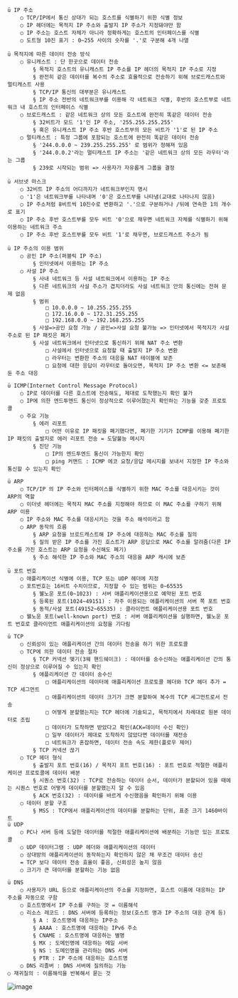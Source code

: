 	ü IP 주소
		○ TCP/IP에서 통신 상대가 되는 호스트를 식별하기 위한 식별 정보
		○ IP 헤더에는 목적지 IP 주소와 출발지 IP 주소가 지정돼야만 함
		○ IP 주소는 호스트 자체가 아니라 정확하게는 호스트의 인터페이스를 식별
		○ 도트형 10진 표기 : 0~255 사이의 숫자를 '.'로 구분해 4개 나열
		
	ü 목적지에 따른 데이터 전송 방식
		○ 유니캐스트 : 단 한곳으로 데이터 전송
			§ 목적지 호스트의 유니캐스트 IP 주소를 IP 헤더의 목적지 IP 주소로 지정
			§ 완전히 같은 데이터를 복수의 주소로 효율적으로 전송하기 위해 브로드캐스트와 멀티캐스트 사용
			§ TCP/IP 통신의 대부분은 유니캐스트
			§ IP 주소 전반의 네트워크부를 이용해 각 네트워크 식별, 후반의 호스트부로 네트워크 내 호스트의 인터페이스 식별
		○ 브로드캐스트 : 같은 네트워크 상의 모든 호스트에 완전히 똑같은 데이터 전송
			§ 32비트가 모드 '1'인 IP 주소, '255.255.255.255'
			§ 혹은 유니캐스트 IP 주소 후반 호스트부의 모든 비트가 '1'로 된 IP 주소
		○ 멀티캐스트 : 특정 그룹에 포함되는 호스트에 완전히 똑같은 데이터 전송
			§ '244.0.0.0 ~ 239.255.255.255' 로 범위가 정해져 있음
			§ '244.0.0.2'라는 멀티캐스트 IP 주소는 '같은 네트워크 상의 모든 라우터'라는 그룹
			§ 239로 시작되는 범위 => 사용자가 자유롭게 그룹을 결정
			
	ü 서브넷 마스크
		○ 32비트 IP 주소의 어디까지가 네트워크부인지 명시
		○ '1'은 네트워크부를 나타내며 '0'은 호스트부를 나타냄(교대로 나타나지 않음)
		○ IP 주소처럼 8비트씩 10진수로 변환하고 '.'으로 구분하거나 /뒤에 연속한 1의 개수로 표기
		○ IP 주소 후반 호스트부를 모두 비트 '0'으로 채우면 네트워크 자체를 식별하기 위해 이용하는 네트워크 주소
		○ IP 주소 후반 호스트부를 모두 비트 '1'로 채우면, 브로드캐스트 주소가 됨
		
	ü IP 주소의 이용 범위
		○ 공인 IP 주소(퍼블릭 IP 주소)
			§ 인터넷에서 이용하는 IP 주소
		○ 사설 IP 주소
			§ 사내 네트워크 등 사설 네트워크에서 이용하는 IP 주소
			§ 다른 네트워크의 사설 주소가 겹치더라도 사설 네트워크 안의 통신에는 전혀 문제 없음
			§ 범위
				□ 10.0.0.0 ~ 10.255.255.255
				□ 172.16.0.0 ~ 172.31.255.255
				□ 192.168.0.0 ~ 192.168.255.255
			§ 사설=>공인 요청 가능 / 공인=>사설 요청 불가능 => 인터넷에서 목적지가 사설 주소로 된 IP 패킷은 폐기
			§ 사설 네트워크에서 인터넷으로 통신하기 위해 NAT 주소 변환
				□ 사설에서 인터넷으로 요청할 때 출발지 IP 주소 변환
				□ 라우터는 변환한 주소의 대응을 NAT 테이블에 보존
				□ 요청에 대한 응답이 라우터로 돌아오면, 목적지 IP 주소 변환 <= 보존해 둔 주소 대응
				
	ü ICMP(Internet Control Message Protocol)
		○ IP로 데이터를 다른 호스트에 전송해도, 제대로 도착했는지 확인 불가
		○ IP에 의한 엔드투엔드 통신이 정상적으로 이루어졌는지 확인하는 기능을 갖춘 프로토콜
		○ 주요 기능
			§ 에러 리포트
				□ 어떤 이유로 IP 패킷을 폐기했다면, 폐기한 기기가 ICMP를 이용해 폐기한 IP 패킷의 출발지로 에러 리포트 전송 = 도달불능 메시지
			§ 진단 기능
				□ IP의 엔드투엔드 통신이 가능한지 확인
				□ ping 커맨드 : ICMP 에코 요청/응답 메시지를 보내서 지정한 IP 주소와 통신할 수 있는지 확인
			
	ü ARP
		○ TCP/IP 의 IP 주소와 인터페이스를 식별하기 위한 MAC 주소를 대응시키는 것이 ARP의 역할
		○ 이더넷 헤더에는 목적지 MAC 주소를 지정해야 하므로 이 MAC 주소를 구하기 위해 ARP 이용
		○ IP 주소와 MAC 주소를 대응시키는 것을 주소 해석이라고 함
		○ ARP 동작의 흐름
			§ ARP 요청을 브로드캐스트해 IP 주소에 대응하는 MAC 주소를 질의
			§ 질의 받은 IP 주소를 가진 호스트가 ARP 응답으로 MAC 주소를 알려줌(다른 IP 주소를 가진 호스트는 ARP 요청을 수신해도 폐기)
			§ 주소 해석한 IP 주소와 MAC 주소의 대응을 ARP 캐시에 보존
			
	ü 포트 번호
		○ 애플리케이션 식별에 이용, TCP 또는 UDP 헤더에 지정
		○ 포트번호는 16비트 수치이므로, 지정할 수 있는 범위는 0~65535
			§ 웰노운 포트(0~1023) : 서버 애플리케이션용으로 예약된 포트 번호
			§ 등록된 포트(1024~49151) : 자주 이용되는 애플리케이션의 서버 쪽 포트 번호
			§ 동적/사설 포트(49152~65535) : 클라이언트 애플리케이션용 포트 번호
		○ 웰노운 포트(well-known port) 번호 : 서버 애플리케이션을 실행하면, 웰노운 포트 번호로 클라이언트 애플리케이션의 요청을 기다림
	
	ü TCP
		○ 신뢰성이 있는 애플리케이션 간의 데이터 전송을 하기 위한 프로토콜
		○ TCP에 의한 데이터 전송 절차
			§ TCP 커넥션 맺기(3웨 핸드쉐이크) : 데이터를 송수신하는 애플리케이션 간의 통신이 정상으로 이루어질 수 있는지 확인
			§ 애플리케이션 간 데이터 송수신
				□ 애플리케이션의 데이터에 애플리케이션 프로토콜 헤더와 TCP 헤더 추가 = TCP 세그먼트
				□ 애플리케이션의 데이터 크기가 크면 분할하여 복수의 TCP 세그먼트로서 전송
				□ 어떻게 분할했는지는 TCP 헤더에 기술되고, 목적지에서 차례대로 원본 데이터로 조립
				□ 데이터가 도착하면 받았다고 확인(ACK=데이터 수신 확인)
				□ 일부 데이터가 제대로 도착하지 않았다면 데이터를 재전송
				□ 네트워크가 혼잡하면, 데이터 전송 속도 제한(플로우 제어)
			§ TCP 커넥션 끊기
		○ TCP 헤더 형식
			§ 출발지 포트 번호(16) / 목적지 포트 번호(16) : 포트 번호로 적절한 애플리케이션 프로토콜에 데이터 배분
			§ 시퀀스 번호(32) : TCP로 전송하는 데이터 순서, 데이터가 분할되어 있을 때에는 시퀀스 번호로 어떻게 데이터를 분할했는지 알 수 있음
			§ ACK 번호(32) : 데이터를 바르게 수신했음을 확인하기 위해 이용
		○ 데이터 분할 구조
			§ MSS : TCP에서 애플리케이션의 데이터를 분할하는 단위, 표준 크기 1460바이트
	ü UDP
		○ PC나 서버 등에 도달한 데이터를 적절한 애플리케이션에 배분하는 기능만 있는 프로토콜
		○ UDP 데이터그램 : UDP 헤더와 애플리케이션의 데이터
		○ 상대방의 애플리케이션이 동작하는지 확인하지 않은 채 무조건 데이터 송신
		= TCP 보다 데이터 전송 효율이 좋음, 신뢰성은 높지 않음
		○ 크기가 큰 데이터를 분할하는 기능 없음

	ü DNS
		○ 사용자가 URL 등으로 애플리케이션의 주소를 지정하면, 호스트 이름에 대응하는 IP 주소를 자동으로 구함
		○ 호스트명에서 IP 주소를 구하는 것 = 이름해석
		○ 리소스 레코드 : DNS 서버에 등록하는 정보(호스트 명과 IP 주소의 대응 관계 등)
			§ A : 호스트명에 대응하는 IP주소
			§ AAAA : 호스트명에 대응하는 IPv6 주소
			§ CNAME : 호스트명에 대응하는 별명
			§ MX : 도메인명에 대응하는 메일 서버
			§ NS : 도메인명을 관리하는 DNS 서버
			§ PTR : IP 주소에 대응하는 호스트명
		○ DNS 리졸버 : DNS 서버에 질의하는 기능
    ○ 재귀질의 : 이름해석을 반복해서 묻는 것
![image](https://user-images.githubusercontent.com/85976426/143966668-83bf5d43-e6cd-4bc1-a84b-21958a1d16f5.png)

